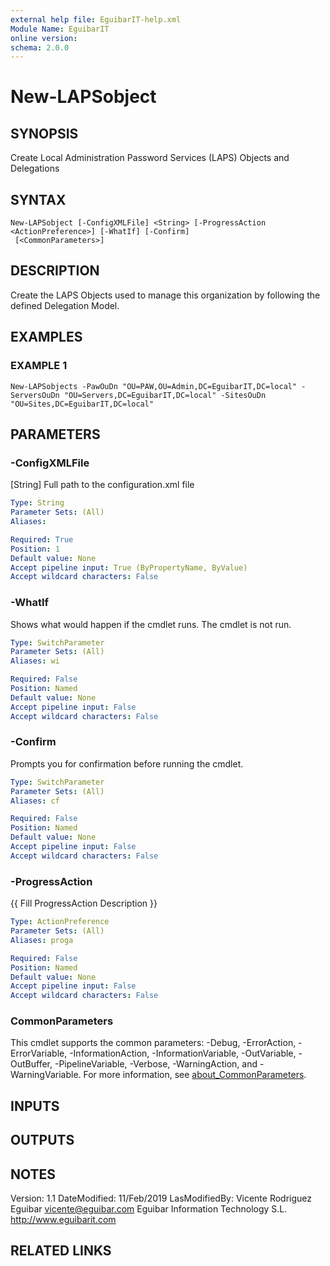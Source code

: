 ```yaml
---
external help file: EguibarIT-help.xml
Module Name: EguibarIT
online version:
schema: 2.0.0
---
```


# New-LAPSobject

## SYNOPSIS
Create Local Administration Password Services (LAPS) Objects and Delegations

## SYNTAX

```
New-LAPSobject [-ConfigXMLFile] <String> [-ProgressAction <ActionPreference>] [-WhatIf] [-Confirm]
 [<CommonParameters>]
```

## DESCRIPTION
Create the LAPS Objects used to manage
this organization by following the defined Delegation Model.

## EXAMPLES

### EXAMPLE 1
```
New-LAPSobjects -PawOuDn "OU=PAW,OU=Admin,DC=EguibarIT,DC=local" -ServersOuDn "OU=Servers,DC=EguibarIT,DC=local" -SitesOuDn "OU=Sites,DC=EguibarIT,DC=local"
```

## PARAMETERS

### -ConfigXMLFile
\[String\] Full path to the configuration.xml file

```yaml
Type: String
Parameter Sets: (All)
Aliases:

Required: True
Position: 1
Default value: None
Accept pipeline input: True (ByPropertyName, ByValue)
Accept wildcard characters: False
```

### -WhatIf
Shows what would happen if the cmdlet runs.
The cmdlet is not run.

```yaml
Type: SwitchParameter
Parameter Sets: (All)
Aliases: wi

Required: False
Position: Named
Default value: None
Accept pipeline input: False
Accept wildcard characters: False
```

### -Confirm
Prompts you for confirmation before running the cmdlet.

```yaml
Type: SwitchParameter
Parameter Sets: (All)
Aliases: cf

Required: False
Position: Named
Default value: None
Accept pipeline input: False
Accept wildcard characters: False
```

### -ProgressAction
{{ Fill ProgressAction Description }}

```yaml
Type: ActionPreference
Parameter Sets: (All)
Aliases: proga

Required: False
Position: Named
Default value: None
Accept pipeline input: False
Accept wildcard characters: False
```

### CommonParameters
This cmdlet supports the common parameters: -Debug, -ErrorAction, -ErrorVariable, -InformationAction, -InformationVariable, -OutVariable, -OutBuffer, -PipelineVariable, -Verbose, -WarningAction, and -WarningVariable. For more information, see [about_CommonParameters](http://go.microsoft.com/fwlink/?LinkID=113216).

## INPUTS

## OUTPUTS

## NOTES
Version:         1.1
DateModified:    11/Feb/2019
LasModifiedBy:   Vicente Rodriguez Eguibar
    vicente@eguibar.com
    Eguibar Information Technology S.L.
    http://www.eguibarit.com

## RELATED LINKS
